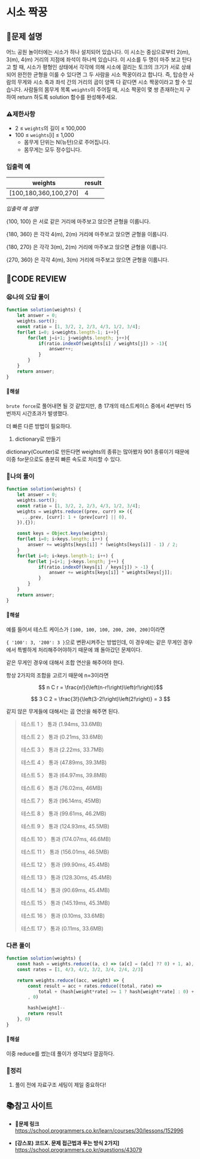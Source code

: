 # 시소 짝꿍

## **📝문제 설명**

어느 공원 놀이터에는 시소가 하나 설치되어 있습니다. 이 시소는 중심으로부터 2(m), 3(m), 4(m) 거리의 지점에 좌석이 하나씩 있습니다.
이 시소를 두 명이 마주 보고 탄다고 할 때, 시소가 평형인 상태에서 각각에 의해 시소에 걸리는 토크의 크기가 서로 상쇄되어 완전한 균형을 이룰 수 있다면 그 두 사람을 시소 짝꿍이라고 합니다. 즉, 탑승한 사람의 무게와 시소 축과 좌석 간의 거리의 곱이 양쪽 다 같다면 시소 짝꿍이라고 할 수 있습니다.
사람들의 몸무게 목록 `weights`이 주어질 때, 시소 짝꿍이 몇 쌍 존재하는지 구하여 return 하도록 solution 함수를 완성해주세요.

### **⚠제한사항**

- 2 ≤ `weights`의 길이 ≤ 100,000
- 100 ≤ `weights`[i] ≤ 1,000
  - 몸무게 단위는 N(뉴턴)으로 주어집니다.
  - 몸무게는 모두 정수입니다.

### **입출력 예**

| weights               | result |
| --------------------- | ------ |
| [100,180,360,100,270] | 4      |

*입출력 예 설명*

{100, 100} 은 서로 같은 거리에 마주보고 앉으면 균형을 이룹니다.

{180, 360} 은 각각 4(m), 2(m) 거리에 마주보고 앉으면 균형을 이룹니다.

{180, 270} 은 각각 3(m), 2(m) 거리에 마주보고 앉으면 균형을 이룹니다.

{270, 360} 은 각각 4(m), 3(m) 거리에 마주보고 앉으면 균형을 이룹니다.

## **🧐CODE REVIEW**

### **😫나의 오답 풀이**

```js
function solution(weights) {
    let answer = 0;
    weights.sort();
    const ratio = [1, 3/2, 2, 2/3, 4/3, 1/2, 3/4];
    for(let i=0; i<weights.length-1; i++){
        for(let j=i+1; j<weights.length; j++){
            if(ratio.indexOf(weights[i] / weights[j]) > -1){
                answer++;
            }
        }
    }
    return answer;
}
```

#### **📝해설**

`brute force`로 풀어내면 될 것 같았지만, 
총 17개의 테스트케이스 중에서 4번부터 15번까지 시간초과가 발생했다.

더 빠른 다른 방법이 필요하다.

1. dictionary로 만들기

dictionary(Counter)로 만든다면 weights의 종류는 많아봤자 901 종류이기 때문에 이중 for문으로도 충분히 빠른 속도로 처리할 수 있다.

### **🧾나의 풀이**

```js
function solution(weights) {
    let answer = 0;
    weights.sort();
    const ratio = [1, 3/2, 2, 2/3, 4/3, 1/2, 3/4];
    weights = weights.reduce((prev, curr) => ({
      ...prev, [curr]: 1 + (prev[curr] || 0),
    }),{});

    const keys = Object.keys(weights);
    for(let i=0; i<keys.length; i++) {
        answer += weights[keys[i]] * (weights[keys[i]] - 1) / 2;
    }
    for(let i=0; i<keys.length-1; i++) {
        for(let j=i+1; j<keys.length; j++) {
            if(ratio.indexOf(keys[i] / keys[j]) > -1) {
                answer += weights[keys[i]] * weights[keys[j]];
            }
        }
    }
    return answer;
}
```

#### **📝해설**

예를 들어서 테스트 케이스가 `[100, 100, 100, 200, 200, 200]`이라면

`{ '100': 3, '200': 3 }`으로 변환시켜주는 방법인데,
이 경우에는 같은 무게인 경우에서 특별하게 처리해주어야하기 때문에 꽤 돌아갔던 문제이다.

같은 무게인 경우에 대해서 조합 연산을 해주어야 한다.

항상 2가지의 조합을 고르기 때문에 n=3이라면

$$ n C r = \frac{n!}{\left(n-r!\right)\left(r!\right)}$$

$$ 3 C 2 = \frac{3!}{\left(3-2!\right)\left(2!\right)} = 3 $$

같지 않은 무게들에 대해서는 곱 연산을 해주면 된다.

>테스트 1 〉	통과 (1.94ms, 33.6MB)
> 
>테스트 2 〉	통과 (0.21ms, 33.6MB)
>
>테스트 3 〉	통과 (2.22ms, 33.7MB)
>
>테스트 4 〉	통과 (47.89ms, 39.3MB)
>
>테스트 5 〉	통과 (64.97ms, 39.8MB)
>
>테스트 6 〉	통과 (76.02ms, 46MB)
>
>테스트 7 〉	통과 (96.14ms, 45MB)
>
>테스트 8 〉	통과 (99.61ms, 46.2MB)
>
>테스트 9 〉	통과 (124.93ms, 45.5MB)
>
>테스트 10 〉	통과 (174.07ms, 46.6MB)
>
>테스트 11 〉	통과 (156.01ms, 46.5MB)
>
>테스트 12 〉	통과 (99.90ms, 45.4MB)
>
>테스트 13 〉	통과 (128.30ms, 45.4MB)
>
>테스트 14 〉	통과 (90.69ms, 45.4MB)
>
>테스트 15 〉	통과 (145.19ms, 45.3MB)
>
>테스트 16 〉	통과 (0.10ms, 33.6MB)
>
>테스트 17 〉	통과 (0.11ms, 33.6MB) 

### **다른 풀이**

```js
function solution(weights) {
    const hash = weights.reduce((a, c) => (a[c] = (a[c] ?? 0) + 1, a), {})
    const rates = [1, 4/3, 4/2, 3/2, 3/4, 2/4, 2/3]

    return weights.reduce((acc, weight) => {
        const result = acc + rates.reduce((total, rate) =>
            total + (hash[weight*rate] >= 1 ? hash[weight*rate] : 0) + (rate === 1 ? -1 : 0)
        , 0)

        hash[weight]--
        return result
    }, 0)
}

```

#### **📝해설**

이중 reduce를 썼는데 풀이가 생각보다 깔끔하다.

### **🔖정리**

1. 풀이 전에 자료구조 세팅이 제일 중요하다!

## 📚참고 사이트

- **🔗문제 링크**<br/>
https://school.programmers.co.kr/learn/courses/30/lessons/152996

- **[강스포) 코드X. 문제 접근법과 푸는 방식 2가지]**<br/>
https://school.programmers.co.kr/questions/43079
